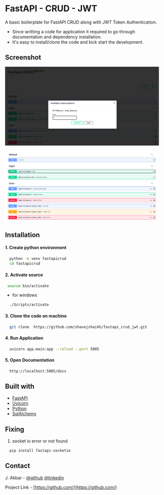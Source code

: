
# FastAPI - CRUD - JWT

A basic boilerplate for FastAPI CRUD along with JWT Token Authentication. <br/>
+ Since writting a code for application it required to go through documentation and dependency installation. <br/>
+ It's easy to install/clone the code and kick start the development.

## Screenshot
![JWT TOKEN AUTHENTICATION](/media/ss/jwt_auth.png)<br/>

![USER API](/media/ss/user_api.png)


## Installation

#### 1. Create python environment

```bash
  python -m venv fastapicrud
  cd fastapicrud
```

#### 2. Activate source 

```bash
 source bin/activate
```
- for windows
```bash
  ./Scripts/activate
```

#### 3. Clone the code on machine
```bash
  git clone  https://github.com/shavejshaikh/fastapi_crud_jwt.git
```

#### 4. Run Application
```bash
  uvicorn app.main:app --reload --port 5005
```

#### 5. Open Documentation
```bash
  http://localhost:5005/docs
```

## Built with

- [FastAPI](https://fastapi.tiangolo.com/)
- [Uvicorn](https://www.uvicorn.org/)
- [Python](https://www.python.org/)
- [SqlAlchemy](https://www.sqlalchemy.org/)

## Fixing
1. socket io error or not found
```bash
  pip install fastapi-socketio
```

## Contact

J. Akbar - [@github]() [@linkedin]()

Project Link - [https://github.com/](https://github.com/)
